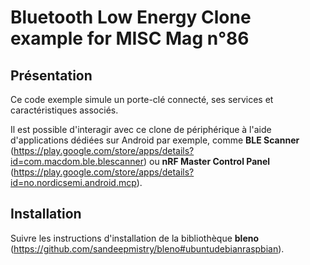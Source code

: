 Bluetooth Low Energy Clone example for MISC Mag n°86
===============================================

Présentation
------------

Ce code exemple simule un porte-clé connecté, ses services et caractéristiques associés.

Il est possible d'interagir avec ce clone de périphérique à l'aide d'applications
dédiées sur Android par exemple, comme **BLE Scanner** (https://play.google.com/store/apps/details?id=com.macdom.ble.blescanner)
 ou **nRF Master Control Panel** (https://play.google.com/store/apps/details?id=no.nordicsemi.android.mcp).


Installation
------------

Suivre les instructions d'installation de la bibliothèque **bleno** (https://github.com/sandeepmistry/bleno#ubuntudebianraspbian).
